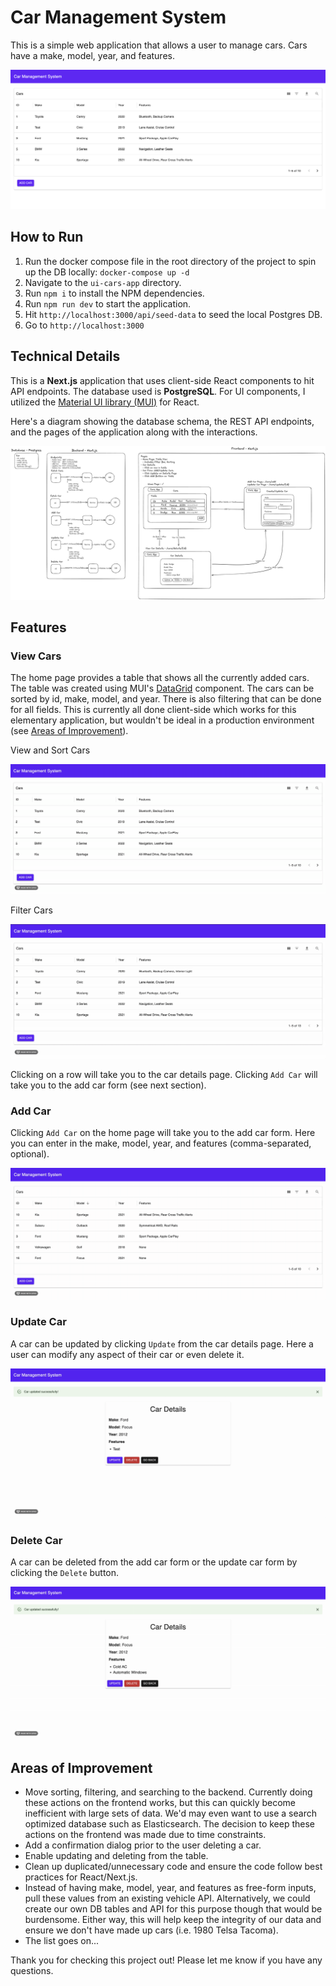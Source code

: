 # Car Management System

This is a simple web application that allows a user to manage cars. Cars have a make, model, year, and features.

![Home Page](readme-images/home.png)

## How to Run
1. Run the docker compose file in the root directory of the project to spin up the DB locally: `docker-compose up -d`
2. Navigate to the `ui-cars-app` directory.
3. Run `npm i` to install the NPM dependencies.
4. Run `npm run dev` to start the application.
5. Hit `http://localhost:3000/api/seed-data` to seed the local Postgres DB.
6. Go to `http://localhost:3000`

## Technical Details

This is a **Next.js** application that uses client-side React components to hit API endpoints. The database used is **PostgreSQL**. For UI components, I utilized the [Material UI library (MUI)](https://mui.com/) for React.

Here's a diagram showing the database schema, the REST API endpoints, and the pages of the application along with the interactions.

![Overview Diagram](readme-images/diagram.png)

## Features

### View Cars

The home page provides a table that shows all the currently added cars. The table was created using MUI's [DataGrid](https://mui.com/x/react-data-grid/) component. The cars can be sorted by id, make, model, and year. There is also filtering that can be done for all fields. This is currently all done client-side which works for this elementary application, but wouldn't be ideal in a production environment (see [Areas of Improvement](#areas-of-improvement)).

View and Sort Cars

![Overview Diagram](readme-images/view-cars.gif)

Filter Cars

![Overview Diagram](readme-images/filter-cars.gif)

Clicking on a row will take you to the car details page. Clicking `Add Car` will take you to the add car form (see next section).

### Add Car

Clicking `Add Car` on the home page will take you to the add car form. Here you can enter in the make, model, year, and features (comma-separated, optional).

![Overview Diagram](readme-images/add-car.gif)

### Update Car

A car can be updated by clicking `Update` from the car details page. Here a user can modify any aspect of their car or even delete it.

![Overview Diagram](readme-images/update-car.gif)

### Delete Car

A car can be deleted from the add car form or the update car form by clicking the `Delete` button.

![Overview Diagram](readme-images/delete-car.gif)

## Areas of Improvement

- Move sorting, filtering, and searching to the backend. Currently doing these actions on the frontend works, but this can quickly become inefficient with large sets of data. We'd may even want to use a search optimized database such as Elasticsearch. The decision to keep these actions on the frontend was made due to time constraints.
- Add a confirmation dialog prior to the user deleting a car.
- Enable updating and deleting from the table.
- Clean up duplicated/unnecessary code and ensure the code follow best practices for React/Next.js.
- Instead of having make, model, year, and features as free-form inputs,  pull these values from an existing vehicle API. Alternatively, we could create our own DB tables and API for this purpose though that would be burdensome. Either way, this will help keep the integrity of our data and ensure we don't have made up cars (i.e. 1980 Telsa Tacoma).
- The list goes on...

Thank you for checking this project out! Please let me know if you have any questions.

